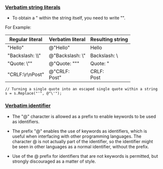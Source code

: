 ### [Verbatim string literals](http://csharpindepth.com/Articles/General/Strings.aspx)

* To obtain a " within the string itself, you need to write "".

For Example:

<table>
    <thead>
        <tr>
            <th>Regular literal</th>
            <th>Verbatim literal</th>
            <th>Resulting string</th>
        </tr>
    </thead>
    <tbody>
        <tr>
            <td>"Hello"</td>
            <td>@"Hello"</td>
            <td>Hello</td>
        </tr>
        <tr>
            <td>"Backslash: \\"</td>
            <td>@"Backslash: \"</td>
            <td>Backslash: \</td>                        
        </tr>
        <tr>
            <td>"Quote: \""</td>
            <td>@"Quote: """</td>
            <td>Quote: "</td>            
        </tr>
        <tr>
            <td>"CRLF:\r\nPost"</td>
            <td>@"CRLF:<br>
            Post"
            </td>
            <td>CRLF:<br>
            Post
            </td>            
        </tr>
    </tbody>
</table>

    // Turning a single quote into an escaped single quote within a string
    s = s.Replace("'", @"\'");

### [Verbatim identifier](https://docs.microsoft.com/en-us/dotnet/csharp/language-reference/language-specification/lexical-structure#identifiers)

* The "@" character is allowed as a prefix to enable keywords to be used as identifiers.

* The prefix "@" enables the use of keywords as identifiers, which is useful when interfacing with other programming languages. The character @ is not actually part of the identifier, so the identifier might be seen in other languages as a normal identifier, without the prefix.

* Use of the @ prefix for identifiers that are not keywords is permitted, but strongly discouraged as a matter of style.